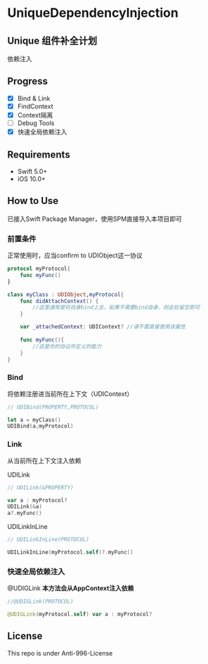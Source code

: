 # UniqueDependencyInjection

## Unique 组件补全计划 
依赖注入

## Progress

- [x] Bind & Link
- [x] FindContext
- [x] Context隔离
- [ ] Debug Tools
- [x] 快速全局依赖注入

## Requirements
- Swift 5.0+
- iOS 10.0+

## How to Use
已接入Swift Package Manager，使用SPM直接导入本项目即可

### 前置条件
正常使用时，应当confirm to UDIObject这一协议
```Swift
protocol myProtocol{
    func myFunc()
}

class myClass : UDIObject,myProtocol{
    func didAttachContext() {
        //这里通常是将自身bind上去，如果不需要bind自身，则此处留空即可
    }

    var _attachedContext: UDIContext? //请不要直接使用该属性
    
    func myFunc(){
        //这是你的协议所定义的能力
    }
}
```

### Bind
将依赖注册进当前所在上下文（UDIContext）
```Swift
// UDIBind(PROPERTY,PROTOCOL)

let a = myClass()
UDIBind(a,myProtocol)


```

### Link
从当前所在上下文注入依赖

UDILink
```Swift
// UDILink(&PROPERTY) 

var a : myProtocol?
UDILink(&a)
a?.myFunc()

```


UDILinkInLine
```Swift
// UDILinkInLine(PROTOCOL) 

UDILinkInLine(myProtocol.self)?.myFunc()

```

### 快速全局依赖注入
@UDIGLink **本方法会从AppContext注入依赖**
```Swift
//@UDIGLink(PROTOCOL)

@UDIGLink(myProtocol.self) var a : myProtocol?

```


## License

This repo is under Anti-996-License


